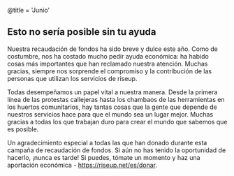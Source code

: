 @title = 'Junio'


Esto no sería posible sin tu ayuda
-------------------------------------------

Nuestra recaudación de fondos ha sido breve y dulce este año. Como de costumbre, nos ha costado mucho pedir ayuda económica: ha habido cosas más importantes que han reclamado nuestra atención. Muchas gracias, siempre nos sorprende el compromiso y la contribución de las personas que utilizan los servicios de riseup.

Todas desempeñamos un papel vital a nuestra manera. Desde la primera línea de las protestas callejeras hasta los chambaos de las herramientas en los huertos comunitarios, hay tantas cosas que la gente que depende de nuestros servicios hace para que el mundo sea un lugar mejor. Muchas gracias a todas los que trabajan duro para crear el mundo que sabemos que es posible. 

Un agradecimiento especial a todas las que han donado durante esta campaña de recaudación de fondos. Si aún no has tenido la oportunidad de hacerlo, ¡nunca es tarde! Si puedes, tómate un momento y haz una aportación económica - https://riseup.net/es/donar.